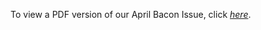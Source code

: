 

To view a PDF version of our April Bacon Issue, click 
[*here*](https://drive.google.com/file/d/1xjcUUXjTpRYAz6NELk92tzLnQOeCuEVX/view?usp=sharing).
